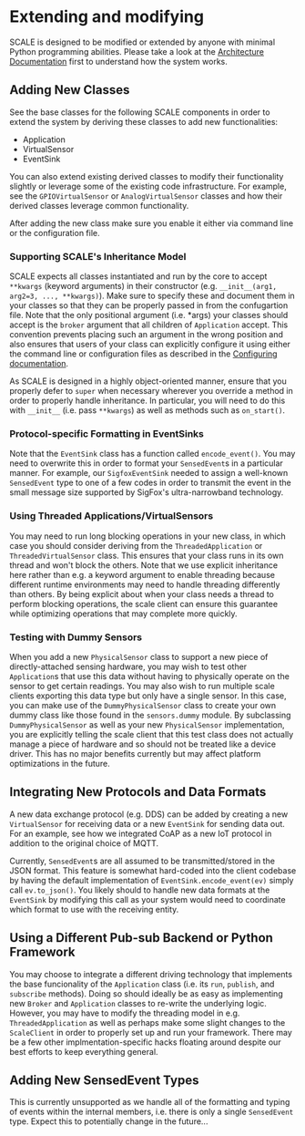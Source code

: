 # Extending and modifying

SCALE is designed to be modified or extended by anyone with minimal Python programming abilities.  Please take a look at the [Architecture Documentation](ARCHITECTURE.md) first to understand how the system works.


## Adding New Classes

See the base classes for the following SCALE components in order to extend the system by deriving these classes to add new functionalities:

* Application
* VirtualSensor
* EventSink

You can also extend existing derived classes to modify their functionality slightly or leverage some of the existing code infrastructure.  For example, see the `GPIOVirtualSensor` or `AnalogVirtualSensor` classes and how their derived classes leverage common functionality.

After adding the new class make sure you enable it either via command line or the configuration file.


### Supporting SCALE's Inheritance Model

SCALE expects all classes instantiated and run by the core to accept `**kwargs` (keyword arguments) in their constructor (e.g. `__init__(arg1, arg2=3, ..., **kwargs)`).  Make sure to specify these and document them in your classes so that they can be properly passed in from the confugartion file.
 Note that the only positional argument (i.e. *args) your classes should accept is the `broker` argument that all children of `Application` accept.  This convention prevents placing such an argument in the wrong position and also ensures that users of your class can explicitly configure it using either the command line or configuration files as described in the [Configuring documentation](CONFIGURING.md).

As SCALE is designed in a highly object-oriented manner, ensure that you properly defer to `super` when necessary wherever you override a method in order to properly handle inheritance.  In particular, you will need to do this with `__init__` (i.e. pass `**kwargs`) as well as methods such as `on_start()`.


### Protocol-specific Formatting in EventSinks

Note that the `EventSink` class has a function called `encode_event()`.  You may need to overwrite this in order to format your `SensedEvent`s in a particular manner.  For example, our `SigfoxEventSink` needed to assign a well-known `SensedEvent` type to one of a few codes in order to transmit the event in the small message size supported by SigFox's ultra-narrowband technology.


### Using Threaded Applications/VirtualSensors

You may need to run long blocking operations in your new class, in which case you should consider deriving from the `ThreadedApplication` or `ThreadedVirtualSensor` class.  This ensures that your class runs in its own thread and won't block the others.
Note that we use explicit inheritance here rather than e.g. a keyword argument to enable threading because different runtime environments may need to handle threading differently than others.  By being explicit about when your class needs a thread to perform blocking operations, the scale client can ensure this guarantee while optimizing operations that may complete more quickly.


### Testing with Dummy Sensors

When you add a new `PhysicalSensor` class to support a new piece of directly-attached sensing hardware, you may wish to test other `Application`s that use this data without having to physically operate on the sensor to get certain readings.  You may also wish to run multiple scale clients exporting this data type but only have a single sensor.  In this case, you can make use of the `DummyPhysicalSensor` class to create your own dummy class like those found in the `sensors.dummy` module.  By subclassing `DummyPhysicalSensor` as well as your new `PhysicalSensor` implementation, you are explicitly telling the scale client that this test class does not actually manage a piece of hardware and so should not be treated like a device driver.  This has no major benefits currently but may affect platform optimizations in the future.


## Integrating New Protocols and Data Formats

A new data exchange protocol (e.g. DDS) can be added by creating a new `VirtualSensor` for receiving data or a new `EventSink` for sending data out.  For an example, see how we integrated CoAP as a new IoT protocol in addition to the original choice of MQTT.

Currently, `SensedEvent`s are all assumed to be transmitted/stored in the JSON format.  This feature is somewhat hard-coded into the client codebase by having the default implementation of `EventSink.encode_event(ev)` simply call `ev.to_json()`.  You likely should to handle new data formats at the `EventSink` by modifying this call as your system would need to coordinate which format to use with the receiving entity.


## Using a Different Pub-sub Backend or Python Framework

You may choose to integrate a different driving technology that implements the base funcionality of the `Application` class (i.e. its `run`, `publish`, and `subscribe` methods).  Doing so should ideally be as easy as implementing new `Broker` and `Application` classes to re-write the underlying logic.  However, you may have to modify the threading model in e.g. `ThreadedApplication` as well as perhaps make some slight changes to the `ScaleClient` in order to properly set up and run your framework.  There may be a few other implmentation-specific hacks floating around despite our best efforts to keep everything general.


## Adding New SensedEvent Types

This is currently unsupported as we handle all of the formatting and typing of events within the internal members, i.e. there is only a single `SensedEvent` type.  Expect this to potentially change in the future...
